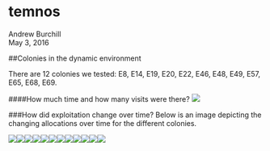 # temnos
Andrew Burchill  
May 3, 2016  




##Colonies in the dynamic environment


There are 12 colonies we tested: E8, E14, E19, E20, E22, E46, E48, E49, E57, E65, E68, E69. 

####How much time and how many visits were there?
![](Figs/time-steps-hist-1.png)<!-- -->

###How did exploitation change over time?
Below is an image depicting the changing allocations over time for the different colonies. 


![](Figs/plotting_stephen-1.png)<!-- -->![](Figs/plotting_stephen-2.png)<!-- -->![](Figs/plotting_stephen-3.png)<!-- -->![](Figs/plotting_stephen-4.png)<!-- -->![](Figs/plotting_stephen-5.png)<!-- -->![](Figs/plotting_stephen-6.png)<!-- -->![](Figs/plotting_stephen-7.png)<!-- -->![](Figs/plotting_stephen-8.png)<!-- -->![](Figs/plotting_stephen-9.png)<!-- -->![](Figs/plotting_stephen-10.png)<!-- -->![](Figs/plotting_stephen-11.png)<!-- -->![](Figs/plotting_stephen-12.png)<!-- -->







